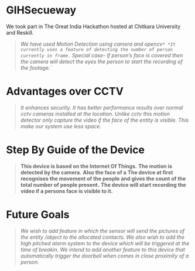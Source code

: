 # GIHSecueway
We took part in The Great India Hackathon hosted at Chitkara University and Reskill.

>*We have used Motion Detection using camera and opencv`*
>*It currently uses a feature of detecting the number of person currently in frame.`*
>*Special case- If person’s face is covered then the camera will detect the eyes the person to start the recording of the footage.`*

# Advantages over CCTV
>*It enhances security.*
>*It has better performance results over normal cctv cameras installed at the location.*
>*Unlike cctv this motion detector only capture the video if the face of the entity is visible.*
>*This make our system use less space.*

# Step By Guide of the Device

>__This device is based on the Internet Of Things.__
>__The motion is detected by the camera.__
>__Also the face of a__
>__The device at first recognises the movement of the people and gives the count of the total number of people present.__
>__The device will start recording the video if a persons face is visible to it.__

# Future Goals
> _We wish to add feature in which the sensor will send the pictures of the entity /object to the allocated contacts._
> _We also wish to add the high pitched alarm system to the device which will be triggered at the time of breakin._
> _We intend to add another feature to this device that automatically trigger the doorbell when comes in close proximity of a person._